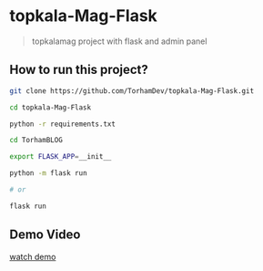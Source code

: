 # topkala-Mag-Flask

> topkalamag project with flask and admin panel

## How to run this project?

```bash
git clone https://github.com/TorhamDev/topkala-Mag-Flask.git

cd topkala-Mag-Flask

python -r requirements.txt

cd TorhamBLOG

export FLASK_APP=__init__

python -m flask run

# or

flask run

```

## Demo Video

<a href="https://hajifirouz3.cdn.asset.aparat.com/aparat-video/e780e8b82f142f5d450245c6eea9599739623421-480p.mp4?wmsAuthSign=eyJhbGciOiJIUzI1NiIsInR5cCI6IkpXVCJ9.eyJ0b2tlbiI6ImI0YmVkMjEzYTE3NmQ0MDAzMGE2YjUxMDBjMGFhOTBjIiwiZXhwIjoxNjM3MDkyODk3LCJpc3MiOiJTYWJhIElkZWEgR1NJRyJ9.qlLZhmD_4whw0Sftp7igSWxRzzyF4Ij62AEvhNYL09s">watch demo</a>

